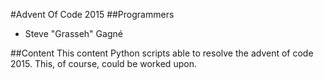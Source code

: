 #Advent Of Code 2015
##Programmers
* Steve "Grasseh" Gagné

##Content
This content Python scripts able to resolve the advent of code 2015. This, of course, could be worked upon.
